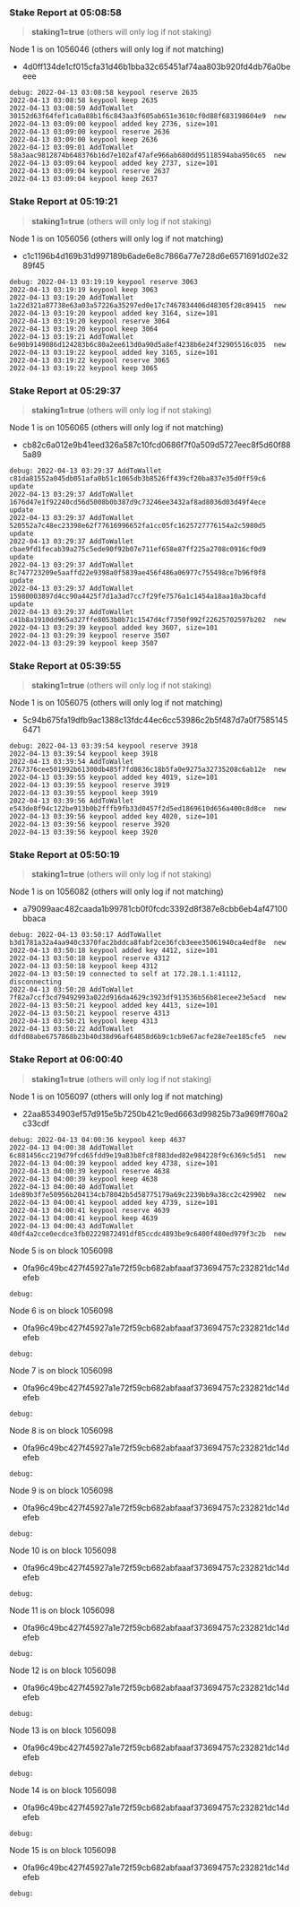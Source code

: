 
### Stake Report at 05:08:58

> **staking1=true** (others will only log if not staking)

Node 1 is on 1056046 (others will only log if not matching)
 - 4d0ff134de1cf015cfa31d46b1bba32c65451af74aa803b920fd4db76a0beeee
```
debug: 2022-04-13 03:08:58 keypool reserve 2635
2022-04-13 03:08:58 keypool keep 2635
2022-04-13 03:08:59 AddToWallet 30152d63f64fef1ca0a88b1f6c843aa3f605ab651e3610cf0d88f683198604e9  new
2022-04-13 03:09:00 keypool added key 2736, size=101
2022-04-13 03:09:00 keypool reserve 2636
2022-04-13 03:09:00 keypool keep 2636
2022-04-13 03:09:01 AddToWallet 58a3aac9812874b648376b16d7e102af47afe966ab680dd95118594aba950c65  new
2022-04-13 03:09:04 keypool added key 2737, size=101
2022-04-13 03:09:04 keypool reserve 2637
2022-04-13 03:09:04 keypool keep 2637
```

### Stake Report at 05:19:21

> **staking1=true** (others will only log if not staking)

Node 1 is on 1056056 (others will only log if not matching)
 - c1c1196b4d169b31d997189b6ade6e8c7866a77e728d6e6571691d02e3289f45
```
debug: 2022-04-13 03:19:19 keypool reserve 3063
2022-04-13 03:19:19 keypool keep 3063
2022-04-13 03:19:20 AddToWallet 1a22d321a87738e63a03a57226a35297ed0e17c7467834406d48305f28c89415  new
2022-04-13 03:19:20 keypool added key 3164, size=101
2022-04-13 03:19:20 keypool reserve 3064
2022-04-13 03:19:20 keypool keep 3064
2022-04-13 03:19:21 AddToWallet 6e90b9149086d124283b6c80a2ee613d0a90d5a8ef4238b6e24f32905516c035  new
2022-04-13 03:19:22 keypool added key 3165, size=101
2022-04-13 03:19:22 keypool reserve 3065
2022-04-13 03:19:22 keypool keep 3065
```

### Stake Report at 05:29:37

> **staking1=true** (others will only log if not staking)

Node 1 is on 1056065 (others will only log if not matching)
 - cb82c6a012e9b41eed326a587c10fcd0686f7f0a509d5727eec8f5d60f885a89
```
debug: 2022-04-13 03:29:37 AddToWallet c81da81552a045db051afa0b51c1065db3b8526ff439cf20ba837e35d0ff59c6  update
2022-04-13 03:29:37 AddToWallet 1676d47e1f92240cd56d5008b0b387d9c73246ee3432af8ad8036d03d49f4ece  update
2022-04-13 03:29:37 AddToWallet 520552a7c48ec23398e62f77616996652fa1cc05fc1625727776154a2c5980d5  update
2022-04-13 03:29:37 AddToWallet cbae9fd1fecab39a275c5ede90f92b07e711ef658e87ff225a2708c0916cf0d9  update
2022-04-13 03:29:37 AddToWallet 8c747723209e5aaffd22e9398a0f5839ae456f486a06977c755498ce7b96f0f8  update
2022-04-13 03:29:37 AddToWallet 15980003897d4cc90a4425f7d1a3ad7cc7f29fe7576a1c1454a18aa10a3bcafd  update
2022-04-13 03:29:37 AddToWallet c41b8a1910dd965a327ffe8053b0b71c1547d4cf7350f992f22625702597b202  new
2022-04-13 03:29:39 keypool added key 3607, size=101
2022-04-13 03:29:39 keypool reserve 3507
2022-04-13 03:29:39 keypool keep 3507
```

### Stake Report at 05:39:55

> **staking1=true** (others will only log if not staking)

Node 1 is on 1056075 (others will only log if not matching)
 - 5c94b675fa19dfb9ac1388c13fdc44ec6cc53986c2b5f487d7a0f75851456471
```
debug: 2022-04-13 03:39:54 keypool reserve 3918
2022-04-13 03:39:54 keypool keep 3918
2022-04-13 03:39:54 AddToWallet 2767376cee501992b61300db485f7fd0836c18b5fa0e9275a32735208c6ab12e  new
2022-04-13 03:39:55 keypool added key 4019, size=101
2022-04-13 03:39:55 keypool reserve 3919
2022-04-13 03:39:55 keypool keep 3919
2022-04-13 03:39:56 AddToWallet e543de8f94c122be913b0b2fffb9fb33d0457f2d5ed1869610d656a400c8d8ce  new
2022-04-13 03:39:56 keypool added key 4020, size=101
2022-04-13 03:39:56 keypool reserve 3920
2022-04-13 03:39:56 keypool keep 3920
```

### Stake Report at 05:50:19

> **staking1=true** (others will only log if not staking)

Node 1 is on 1056082 (others will only log if not matching)
 - a79099aac482caada1b99781cb0f0fcdc3392d8f387e8cbb6eb4af47100bbaca
```
debug: 2022-04-13 03:50:17 AddToWallet b3d1781a32a4aa940c3370fac2bddca8fabf2ce36fcb3eee35061940ca4edf8e  new
2022-04-13 03:50:18 keypool added key 4412, size=101
2022-04-13 03:50:18 keypool reserve 4312
2022-04-13 03:50:18 keypool keep 4312
2022-04-13 03:50:19 connected to self at 172.28.1.1:41112, disconnecting
2022-04-13 03:50:20 AddToWallet 7f82a7ccf3cd79492993a022d916da4629c3923df913536b56b81ecee23e5acd  new
2022-04-13 03:50:21 keypool added key 4413, size=101
2022-04-13 03:50:21 keypool reserve 4313
2022-04-13 03:50:21 keypool keep 4313
2022-04-13 03:50:22 AddToWallet ddfd08abe6757868b23b40d38d96af64858d6b9c1cb9e67acfe28e7ee185cfe5  new
```

### Stake Report at 06:00:40

> **staking1=true** (others will only log if not staking)

Node 1 is on 1056097 (others will only log if not matching)
 - 22aa8534903ef57d915e5b7250b421c9ed6663d99825b73a969ff760a2c33cdf
```
debug: 2022-04-13 04:00:36 keypool keep 4637
2022-04-13 04:00:38 AddToWallet 6c881456cc219d79fcd65fdd9e19a83b8fc8f883ded82e984228f9c6369c5d51  new
2022-04-13 04:00:39 keypool added key 4738, size=101
2022-04-13 04:00:39 keypool reserve 4638
2022-04-13 04:00:39 keypool keep 4638
2022-04-13 04:00:40 AddToWallet 1de89b3f7e50956b204134cb78042b5d58775179a69c2239bb9a38cc2c429902  new
2022-04-13 04:00:41 keypool added key 4739, size=101
2022-04-13 04:00:41 keypool reserve 4639
2022-04-13 04:00:41 keypool keep 4639
2022-04-13 04:00:43 AddToWallet 40df4a2cce0ecdce3fb02229872491df85ccdc4893be9c6400f480ed979f3c2b  new
```

Node 5 is on block 1056098
 - 0fa96c49bc427f45927a1e72f59cb682abfaaaf373694757c232821dc14defeb
```
debug: 
```

Node 6 is on block 1056098
 - 0fa96c49bc427f45927a1e72f59cb682abfaaaf373694757c232821dc14defeb
```
debug: 
```

Node 7 is on block 1056098
 - 0fa96c49bc427f45927a1e72f59cb682abfaaaf373694757c232821dc14defeb
```
debug: 
```

Node 8 is on block 1056098
 - 0fa96c49bc427f45927a1e72f59cb682abfaaaf373694757c232821dc14defeb
```
debug: 
```

Node 9 is on block 1056098
 - 0fa96c49bc427f45927a1e72f59cb682abfaaaf373694757c232821dc14defeb
```
debug: 
```

Node 10 is on block 1056098
 - 0fa96c49bc427f45927a1e72f59cb682abfaaaf373694757c232821dc14defeb
```
debug: 
```

Node 11 is on block 1056098
 - 0fa96c49bc427f45927a1e72f59cb682abfaaaf373694757c232821dc14defeb
```
debug: 
```

Node 12 is on block 1056098
 - 0fa96c49bc427f45927a1e72f59cb682abfaaaf373694757c232821dc14defeb
```
debug: 
```

Node 13 is on block 1056098
 - 0fa96c49bc427f45927a1e72f59cb682abfaaaf373694757c232821dc14defeb
```
debug: 
```

Node 14 is on block 1056098
 - 0fa96c49bc427f45927a1e72f59cb682abfaaaf373694757c232821dc14defeb
```
debug: 
```

Node 15 is on block 1056098
 - 0fa96c49bc427f45927a1e72f59cb682abfaaaf373694757c232821dc14defeb
```
debug: 
```
